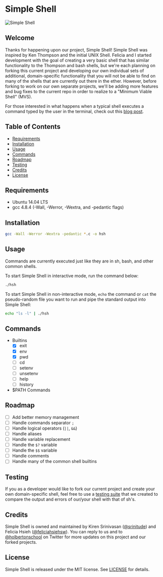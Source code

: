 # Simple Shell

![Simple Shell](https://github.com/srinitude/simple_shell/blob/master/hsh.png)

## Welcome
Thanks for happening upon our project, Simple Shell! Simple Shell was inspired by Ken Thompson and the initial UNIX Shell. Felicia and I started development with the goal of creating a very basic shell that has similar functionality to the Thompson and bash shells, but we're each planning on forking this current project and developing our own individual sets of additional, domain-specific functionality that you will not be able to find on many of the shells that are currently out there in the ether. However, before forking to work on our own separate projects, we'll be adding more features and bug fixes to the current repo in order to realize to a "Minimum Viable Shell" (MVS).

For those interested in what happens when a typical shell executes a command typed by the user in the terminal, check out this [blog post](https://medium.com/@feliciaSWE/linux-command-ls-c-930cf1d7d8a6).

## Table of Contents
* [Requirements](#requirements)
* [Installation](#installation)
* [Usage](#usage)
* [Commands](#commands)
* [Roadmap](#roadmap)
* [Testing](#testing)
* [Credits](#credits)
* [License](#license)

## Requirements
* Ubuntu 14.04 LTS
* gcc 4.8.4 (-Wall, -Werror, -Wextra, and -pedantic flags)

## Installation
```sh
gcc -Wall -Werror -Wextra -pedantic *.c -o hsh
```

## Usage
Commands are currently executed just like they are in sh, bash, and other common shells.

To start Simple Shell in interactive mode, run the command below:
```sh
./hsh
```

To start Simple Shell in non-interactive mode, `echo` the command or `cat` the pseudo-random file you want to run and pipe the standard output into Simple Shell:
```sh
echo "ls -l" | ./hsh
```

## Commands
* Builtins
  - [x] exit
  - [x] env
  - [x] pwd
  - [ ] cd
  - [ ] setenv
  - [ ] unsetenv
  - [ ] help
  - [ ] history
* $PATH Commands

## Roadmap
- [ ] Add better memory management
- [ ] Handle commands separator `;`
- [ ] Handle logical operators (`||`, `&&`)
- [ ] Handle aliases
- [ ] Handle variable replacement
- [ ] Handle the `$?` variable
- [ ] Handle the `$$` variable
- [ ] Handle comments
- [ ] Handle many of the common shell builtins

## Testing
If you as a developer would like to fork our current project and create your own domain-specific shell, feel free to use a [testing suite](https://github.com/srinitude/shellgame) that we created to compare the output and errors of our/your shell with that of sh's.

## Credits
Simple Shell is owned and maintained by Kiren Srinivasan ([@srinitude](https://twitter.com/srinitude)) and Felicia Hsieh ([@feliciahsiehsw](https://twitter.com/feliciahsiehsw)). You can reply to us and to [@holbertonschool](https://twitter.com/holbertonschool) on Twitter for more updates on this project and our forked projects.

## License
Simple Shell is released under the MIT license. See [LICENSE](https://github.com/srinitude/simple_shell/blob/master/LICENSE) for details.